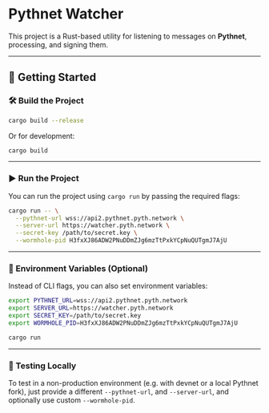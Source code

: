 # Pythnet Watcher

This project is a Rust-based utility for listening to messages on **Pythnet**, processing, and signing them.

---

## 🚀 Getting Started

### 🛠️ Build the Project

```bash
cargo build --release
```

Or for development:

```bash
cargo build
```

---

### ▶️ Run the Project

You can run the project using `cargo run` by passing the required flags:

```bash
cargo run -- \
  --pythnet-url wss://api2.pythnet.pyth.network \
  --server-url https://watcher.pyth.network \
  --secret-key /path/to/secret.key \
  --wormhole-pid H3fxXJ86ADW2PNuDDmZJg6mzTtPxkYCpNuQUTgmJ7AjU
```

---

### 🌱 Environment Variables (Optional)

Instead of CLI flags, you can also set environment variables:

```bash
export PYTHNET_URL=wss://api2.pythnet.pyth.network
export SERVER_URL=https://watcher.pyth.network
export SECRET_KEY=/path/to/secret.key
export WORMHOLE_PID=H3fxXJ86ADW2PNuDDmZJg6mzTtPxkYCpNuQUTgmJ7AjU

cargo run
```

---

### 🧪 Testing Locally

To test in a non-production environment (e.g. with devnet or a local Pythnet fork), just provide a different `--pythnet-url`, and `--server-url`, and optionally use custom `--wormhole-pid`.
